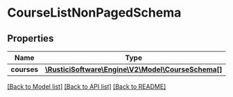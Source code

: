 # CourseListNonPagedSchema

## Properties
Name | Type | Description | Notes
------------ | ------------- | ------------- | -------------
**courses** | [**\RusticiSoftware\Engine\V2\Model\CourseSchema[]**](CourseSchema.md) |  | [optional] 

[[Back to Model list]](../README.md#documentation-for-models) [[Back to API list]](../README.md#documentation-for-api-endpoints) [[Back to README]](../README.md)


